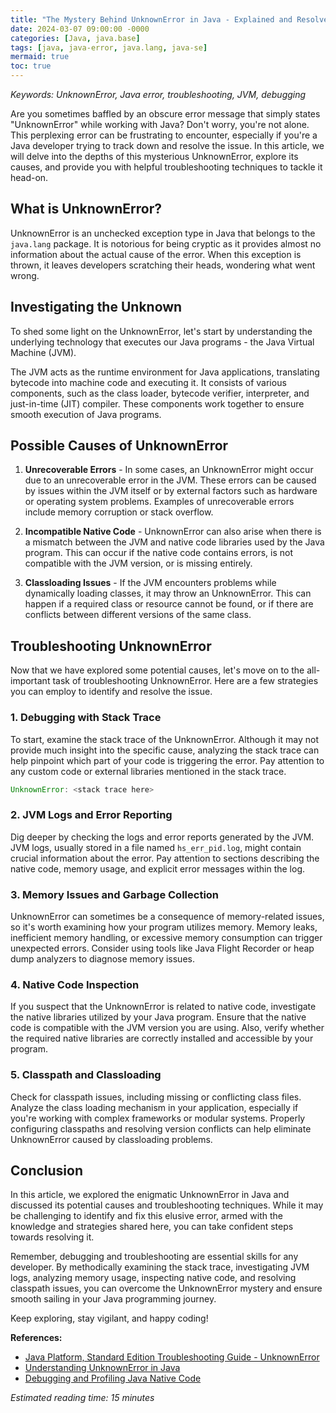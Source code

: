 ```yaml
---
title: "The Mystery Behind UnknownError in Java - Explained and Resolved"
date: 2024-03-07 09:00:00 -0000
categories: [Java, java.base]
tags: [java, java-error, java.lang, java-se]
mermaid: true
toc: true
---
```



*Keywords: UnknownError, Java error, troubleshooting, JVM, debugging*

Are you sometimes baffled by an obscure error message that simply states "UnknownError" while working with Java? Don't worry, you're not alone. This perplexing error can be frustrating to encounter, especially if you're a Java developer trying to track down and resolve the issue. In this article, we will delve into the depths of this mysterious UnknownError, explore its causes, and provide you with helpful troubleshooting techniques to tackle it head-on.

## What is UnknownError?
UnknownError is an unchecked exception type in Java that belongs to the `java.lang` package. It is notorious for being cryptic as it provides almost no information about the actual cause of the error. When this exception is thrown, it leaves developers scratching their heads, wondering what went wrong.

## Investigating the Unknown
To shed some light on the UnknownError, let's start by understanding the underlying technology that executes our Java programs - the Java Virtual Machine (JVM).

The JVM acts as the runtime environment for Java applications, translating bytecode into machine code and executing it. It consists of various components, such as the class loader, bytecode verifier, interpreter, and just-in-time (JIT) compiler. These components work together to ensure smooth execution of Java programs.

## Possible Causes of UnknownError
1. **Unrecoverable Errors** - In some cases, an UnknownError might occur due to an unrecoverable error in the JVM. These errors can be caused by issues within the JVM itself or by external factors such as hardware or operating system problems. Examples of unrecoverable errors include memory corruption or stack overflow.

2. **Incompatible Native Code** - UnknownError can also arise when there is a mismatch between the JVM and native code libraries used by the Java program. This can occur if the native code contains errors, is not compatible with the JVM version, or is missing entirely.

3. **Classloading Issues** - If the JVM encounters problems while dynamically loading classes, it may throw an UnknownError. This can happen if a required class or resource cannot be found, or if there are conflicts between different versions of the same class.

## Troubleshooting UnknownError

Now that we have explored some potential causes, let's move on to the all-important task of troubleshooting UnknownError. Here are a few strategies you can employ to identify and resolve the issue.

### 1. Debugging with Stack Trace
To start, examine the stack trace of the UnknownError. Although it may not provide much insight into the specific cause, analyzing the stack trace can help pinpoint which part of your code is triggering the error. Pay attention to any custom code or external libraries mentioned in the stack trace.

```java
UnknownError: <stack trace here>
```

### 2. JVM Logs and Error Reporting
Dig deeper by checking the logs and error reports generated by the JVM. JVM logs, usually stored in a file named `hs_err_pid.log`, might contain crucial information about the error. Pay attention to sections describing the native code, memory usage, and explicit error messages within the log.

### 3. Memory Issues and Garbage Collection
UnknownError can sometimes be a consequence of memory-related issues, so it's worth examining how your program utilizes memory. Memory leaks, inefficient memory handling, or excessive memory consumption can trigger unexpected errors. Consider using tools like Java Flight Recorder or heap dump analyzers to diagnose memory issues.

### 4. Native Code Inspection
If you suspect that the UnknownError is related to native code, investigate the native libraries utilized by your Java program. Ensure that the native code is compatible with the JVM version you are using. Also, verify whether the required native libraries are correctly installed and accessible by your program.

### 5. Classpath and Classloading
Check for classpath issues, including missing or conflicting class files. Analyze the class loading mechanism in your application, especially if you're working with complex frameworks or modular systems. Properly configuring classpaths and resolving version conflicts can help eliminate UnknownError caused by classloading problems.

## Conclusion
In this article, we explored the enigmatic UnknownError in Java and discussed its potential causes and troubleshooting techniques. While it may be challenging to identify and fix this elusive error, armed with the knowledge and strategies shared here, you can take confident steps towards resolving it.

Remember, debugging and troubleshooting are essential skills for any developer. By methodically examining the stack trace, investigating JVM logs, analyzing memory usage, inspecting native code, and resolving classpath issues, you can overcome the UnknownError mystery and ensure smooth sailing in your Java programming journey.

Keep exploring, stay vigilant, and happy coding!

**References:**
- [Java Platform, Standard Edition Troubleshooting Guide - UnknownError](https://docs.oracle.com/en/java/javase/15/troubleshoot/known-issues-and-limitations.html#JDKIG-GUID-42B742F4-8E13-4DF2-AE40-8C24A766C785)
- [Understanding UnknownError in Java](https://www.javatpoint.com/unknown-error-in-java)
- [Debugging and Profiling Java Native Code](https://www.baeldung.com/java-debug-native-code)

*Estimated reading time: 15 minutes*